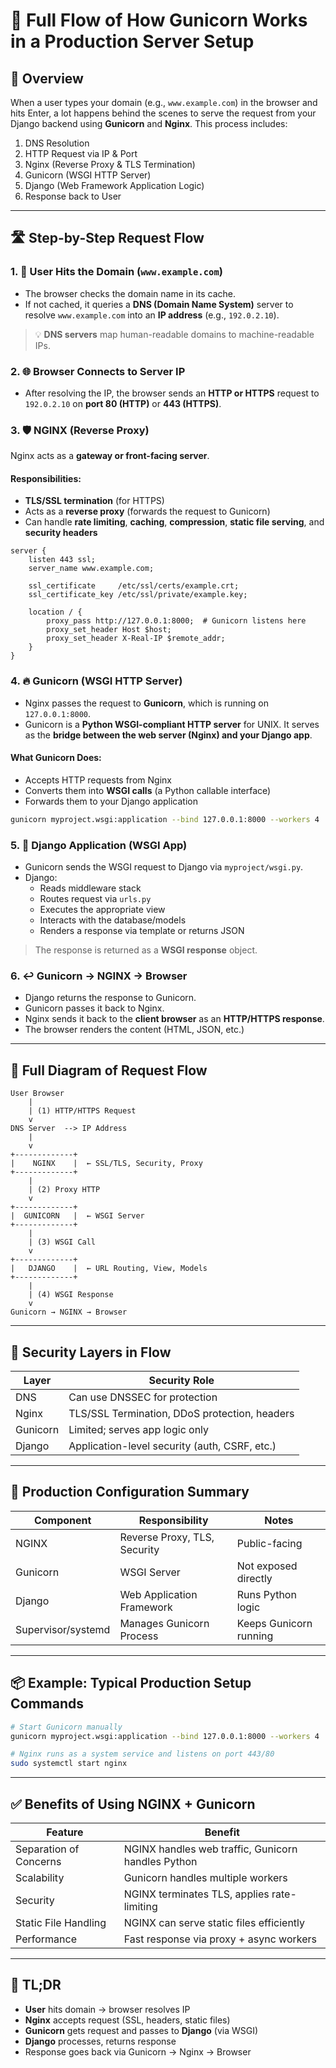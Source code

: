 
# 🧭 Full Flow of How Gunicorn Works in a Production Server Setup

## 🔗 Overview

When a user types your domain (e.g., `www.example.com`) in the browser and hits Enter, a lot happens behind the scenes to serve the request from your Django backend using **Gunicorn** and **Nginx**. This process includes:

1. DNS Resolution
2. HTTP Request via IP & Port
3. Nginx (Reverse Proxy & TLS Termination)
4. Gunicorn (WSGI HTTP Server)
5. Django (Web Framework Application Logic)
6. Response back to User

---

## 🛣️ Step-by-Step Request Flow

### 1. 🔎 User Hits the Domain (`www.example.com`)

- The browser checks the domain name in its cache.
- If not cached, it queries a **DNS (Domain Name System)** server to resolve `www.example.com` into an **IP address** (e.g., `192.0.2.10`).

> 💡 **DNS servers** map human-readable domains to machine-readable IPs.

### 2. 🌐 Browser Connects to Server IP

- After resolving the IP, the browser sends an **HTTP or HTTPS** request to `192.0.2.10` on **port 80 (HTTP)** or **443 (HTTPS)**.

### 3. 🛡️ NGINX (Reverse Proxy)

Nginx acts as a **gateway or front-facing server**.

#### Responsibilities:
- **TLS/SSL termination** (for HTTPS)
- Acts as a **reverse proxy** (forwards the request to Gunicorn)
- Can handle **rate limiting**, **caching**, **compression**, **static file serving**, and **security headers**

```nginx
server {
    listen 443 ssl;
    server_name www.example.com;

    ssl_certificate     /etc/ssl/certs/example.crt;
    ssl_certificate_key /etc/ssl/private/example.key;

    location / {
        proxy_pass http://127.0.0.1:8000;  # Gunicorn listens here
        proxy_set_header Host $host;
        proxy_set_header X-Real-IP $remote_addr;
    }
}
```

### 4. 🔥 Gunicorn (WSGI HTTP Server)

- Nginx passes the request to **Gunicorn**, which is running on `127.0.0.1:8000`.
- Gunicorn is a **Python WSGI-compliant HTTP server** for UNIX. It serves as the **bridge between the web server (Nginx) and your Django app**.

#### What Gunicorn Does:
- Accepts HTTP requests from Nginx
- Converts them into **WSGI calls** (a Python callable interface)
- Forwards them to your Django application

```bash
gunicorn myproject.wsgi:application --bind 127.0.0.1:8000 --workers 4
```

### 5. 🐍 Django Application (WSGI App)

- Gunicorn sends the WSGI request to Django via `myproject/wsgi.py`.
- Django:
  - Reads middleware stack
  - Routes request via `urls.py`
  - Executes the appropriate view
  - Interacts with the database/models
  - Renders a response via template or returns JSON

> The response is returned as a **WSGI response** object.

### 6. ↩ Gunicorn → NGINX → Browser

- Django returns the response to Gunicorn.
- Gunicorn passes it back to Nginx.
- Nginx sends it back to the **client browser** as an **HTTP/HTTPS response**.
- The browser renders the content (HTML, JSON, etc.)

---

## 🔁 Full Diagram of Request Flow

```text
User Browser
    |
    | (1) HTTP/HTTPS Request
    v
DNS Server  --> IP Address
    |
    v
+-------------+
|    NGINX    |  ← SSL/TLS, Security, Proxy
+-------------+
    |
    | (2) Proxy HTTP
    v
+-------------+
|  GUNICORN   |  ← WSGI Server
+-------------+
    |
    | (3) WSGI Call
    v
+-------------+
|   DJANGO    |  ← URL Routing, View, Models
+-------------+
    |
    | (4) WSGI Response
    v
Gunicorn → NGINX → Browser
```

---

## 🔐 Security Layers in Flow

| Layer       | Security Role                                      |
|-------------|----------------------------------------------------|
| DNS         | Can use DNSSEC for protection                     |
| Nginx       | TLS/SSL Termination, DDoS protection, headers     |
| Gunicorn    | Limited; serves app logic only                    |
| Django      | Application-level security (auth, CSRF, etc.)     |

---

## 🔧 Production Configuration Summary

| Component | Responsibility                         | Notes                       |
|-----------|------------------------------------------|-----------------------------|
| NGINX     | Reverse Proxy, TLS, Security              | Public-facing               |
| Gunicorn  | WSGI Server                               | Not exposed directly        |
| Django    | Web Application Framework                 | Runs Python logic           |
| Supervisor/systemd | Manages Gunicorn Process        | Keeps Gunicorn running      |

---

## 📦 Example: Typical Production Setup Commands

```bash
# Start Gunicorn manually
gunicorn myproject.wsgi:application --bind 127.0.0.1:8000 --workers 4

# Nginx runs as a system service and listens on port 443/80
sudo systemctl start nginx
```

---

## ✅ Benefits of Using NGINX + Gunicorn

| Feature               | Benefit                                        |
|-----------------------|------------------------------------------------|
| Separation of Concerns | NGINX handles web traffic, Gunicorn handles Python |
| Scalability           | Gunicorn handles multiple workers             |
| Security              | NGINX terminates TLS, applies rate-limiting   |
| Static File Handling  | NGINX can serve static files efficiently      |
| Performance           | Fast response via proxy + async workers       |

---

## 🧠 TL;DR

- **User** hits domain → browser resolves IP
- **Nginx** accepts request (SSL, headers, static files)
- **Gunicorn** gets request and passes to **Django** (via WSGI)
- **Django** processes, returns response
- Response goes back via Gunicorn → Nginx → Browser
